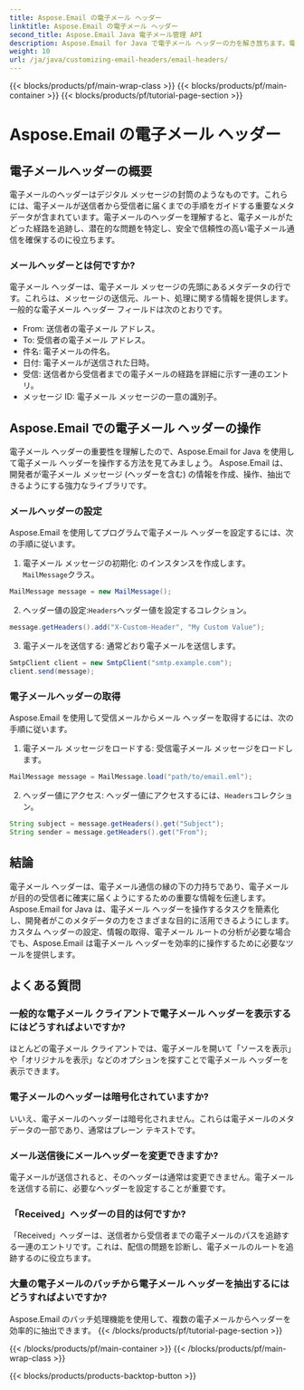 ```yaml
---
title: Aspose.Email の電子メール ヘッダー
linktitle: Aspose.Email の電子メール ヘッダー
second_title: Aspose.Email Java 電子メール管理 API
description: Aspose.Email for Java で電子メール ヘッダーの力を解き放ちます。電子メール ヘッダーを簡単に設定および取得する方法を学びます。
weight: 10
url: /ja/java/customizing-email-headers/email-headers/
---
```


{{< blocks/products/pf/main-wrap-class >}}
{{< blocks/products/pf/main-container >}}
{{< blocks/products/pf/tutorial-page-section >}}

# Aspose.Email の電子メール ヘッダー


## 電子メールヘッダーの概要

電子メールのヘッダーはデジタル メッセージの封筒のようなものです。これらには、電子メールが送信者から受信者に届くまでの手順をガイドする重要なメタデータが含まれています。電子メールのヘッダーを理解すると、電子メールがたどった経路を追跡し、潜在的な問題を特定し、安全で信頼性の高い電子メール通信を確保するのに役立ちます。

### メールヘッダーとは何ですか?

電子メール ヘッダーは、電子メール メッセージの先頭にあるメタデータの行です。これらは、メッセージの送信元、ルート、処理に関する情報を提供します。一般的な電子メール ヘッダー フィールドは次のとおりです。

- From: 送信者の電子メール アドレス。
- To: 受信者の電子メール アドレス。
- 件名: 電子メールの件名。
- 日付: 電子メールが送信された日時。
- 受信: 送信者から受信者までの電子メールの経路を詳細に示す一連のエントリ。
- メッセージ ID: 電子メール メッセージの一意の識別子。

## Aspose.Email での電子メール ヘッダーの操作

電子メール ヘッダーの重要性を理解したので、Aspose.Email for Java を使用して電子メール ヘッダーを操作する方法を見てみましょう。 Aspose.Email は、開発者が電子メール メッセージ (ヘッダーを含む) の情報を作成、操作、抽出できるようにする強力なライブラリです。

### メールヘッダーの設定

Aspose.Email を使用してプログラムで電子メール ヘッダーを設定するには、次の手順に従います。

1. 電子メール メッセージの初期化: のインスタンスを作成します。`MailMessage`クラス。

```java
MailMessage message = new MailMessage();
```

2. ヘッダー値の設定:`Headers`ヘッダー値を設定するコレクション。

```java
message.getHeaders().add("X-Custom-Header", "My Custom Value");
```

3. 電子メールを送信する: 通常どおり電子メールを送信します。

```java
SmtpClient client = new SmtpClient("smtp.example.com");
client.send(message);
```

### 電子メールヘッダーの取得

Aspose.Email を使用して受信メールからメール ヘッダーを取得するには、次の手順に従います。

1. 電子メール メッセージをロードする: 受信電子メール メッセージをロードします。

```java
MailMessage message = MailMessage.load("path/to/email.eml");
```

2. ヘッダー値にアクセス: ヘッダー値にアクセスするには、`Headers`コレクション。

```java
String subject = message.getHeaders().get("Subject");
String sender = message.getHeaders().get("From");
```

## 結論

電子メール ヘッダーは、電子メール通信の縁の下の力持ちであり、電子メールが目的の受信者に確実に届くようにするための重要な情報を伝達します。 Aspose.Email for Java は、電子メール ヘッダーを操作するタスクを簡素化し、開発者がこのメタデータの力をさまざまな目的に活用できるようにします。カスタム ヘッダーの設定、情報の取得、電子メール ルートの分析が必要な場合でも、Aspose.Email は電子メール ヘッダーを効率的に操作するために必要なツールを提供します。

## よくある質問

### 一般的な電子メール クライアントで電子メール ヘッダーを表示するにはどうすればよいですか?

ほとんどの電子メール クライアントでは、電子メールを開いて「ソースを表示」や「オリジナルを表示」などのオプションを探すことで電子メール ヘッダーを表示できます。

### 電子メールのヘッダーは暗号化されていますか?

いいえ、電子メールのヘッダーは暗号化されません。これらは電子メールのメタデータの一部であり、通常はプレーン テキストです。

### メール送信後にメールヘッダーを変更できますか?

電子メールが送信されると、そのヘッダーは通常は変更できません。電子メールを送信する前に、必要なヘッダーを設定することが重要です。

### 「Received」ヘッダーの目的は何ですか?

「Received」ヘッダーは、送信者から受信者までの電子メールのパスを追跡する一連のエントリです。これは、配信の問題を診断し、電子メールのルートを追跡するのに役立ちます。

### 大量の電子メールのバッチから電子メール ヘッダーを抽出するにはどうすればよいですか?

Aspose.Email のバッチ処理機能を使用して、複数の電子メールからヘッダーを効率的に抽出できます。
{{< /blocks/products/pf/tutorial-page-section >}}

{{< /blocks/products/pf/main-container >}}
{{< /blocks/products/pf/main-wrap-class >}}

{{< blocks/products/products-backtop-button >}}
